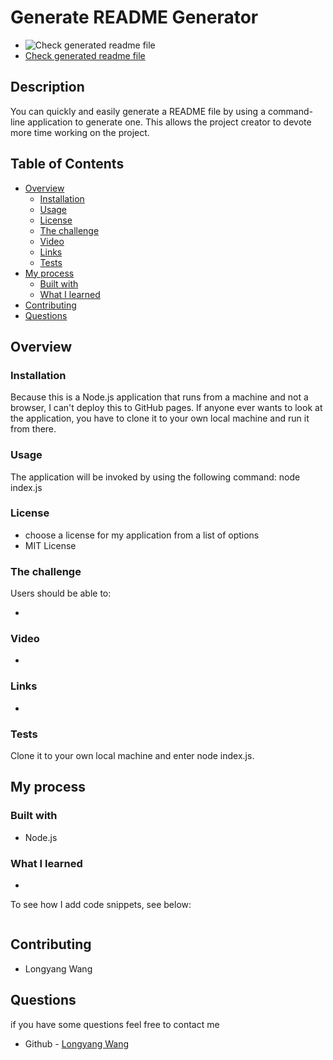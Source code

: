 # Generate README Generator 
- ![Check generated readme file]("dist/README.md")
- <a href="dist/README.md">Check generated readme file</a>
## Description 
You can quickly and easily generate a README file by using a command-line application to generate one. This allows the project creator to devote more time working on the project.

## Table of Contents 
- [Overview](#overview)
  - [Installation](#installation)
  - [Usage](#usage)
  - [License](#license)
  - [The challenge](#the-challenge)
  - [Video](#video)
  - [Links](#links)
  - [Tests](#tests)
- [My process](#my-process)
  - [Built with](#built-with)
  - [What I learned](#what-i-learned)
- [Contributing](#contributing)
- [Questions](#questions)

## Overview
### Installation 
Because this is a Node.js application that runs from a machine and not a browser, I can't deploy this to GitHub pages. If anyone ever wants to look at the application, you have to clone it to your own local machine and run it from there.

### Usage 
The application will be invoked by using the following command: node index.js

### License 
- choose a license for my application from a list of options
- MIT License

### The challenge

Users should be able to:

- 

### Video
- 

### Links

- 

### Tests 
Clone it to your own local machine and enter node index.js.

## My process

### Built with

- Node.js

### What I learned

- 

To see how I add code snippets, see below:

```JS

```

## Contributing 
- Longyang Wang

## Questions
if you have some questions feel free to contact me
- Github - [Longyang Wang](https://github.com/YangLongWang)
